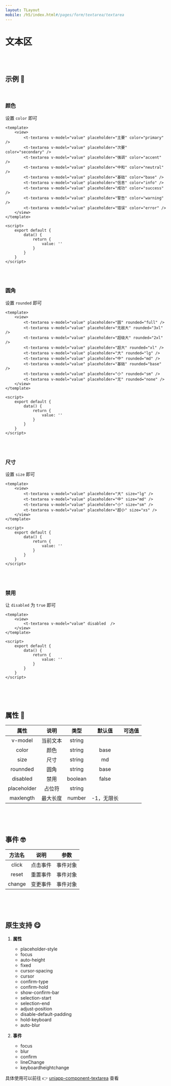 ```yaml
---
layout: TLayout
mobile: /h5/index.html#/pages/form/textarea/textarea
---
```


# 文本区


<br />
<br />

## 示例 :thinking:

<br />

### 颜色

设置 `color` 即可

```vue
<template>
	<view>
		<t-textarea v-model="value" placeholder="主要" color="primary" />
		<t-textarea v-model="value" placeholder="次要" color="secondary" />
		<t-textarea v-model="value" placeholder="强调" color="accent" />
		<t-textarea v-model="value" placeholder="中和" color="neutral" />
		<t-textarea v-model="value" placeholder="基础" color="base" />
		<t-textarea v-model="value" placeholder="信息" color="info" />
		<t-textarea v-model="value" placeholder="成功" color="success" />
		<t-textarea v-model="value" placeholder="警告" color="warning" />
		<t-textarea v-model="value" placeholder="错误" color="error" />
	</view>
</template>

<script>
    export default {
        data() {
            return {
                value: ''
            }
        }
    }
</script>
```

<br />
<br />

### 圆角

设置 `rounded` 即可

```vue
<template>
	<view>
		<t-textarea v-model="value" placeholder="圆" rounded="full" />
		<t-textarea v-model="value" placeholder="无敌大" rounded="3xl" />
		<t-textarea v-model="value" placeholder="超级大" rounded="2xl" />
		<t-textarea v-model="value" placeholder="超大" rounded="xl" />
		<t-textarea v-model="value" placeholder="大" rounded="lg" />
		<t-textarea v-model="value" placeholder="中" rounded="md" />
		<t-textarea v-model="value" placeholder="基础" rounded="base" />
		<t-textarea v-model="value" placeholder="小" rounded="sm" />
		<t-textarea v-model="value" placeholder="无" rounded="none" />
	</view>
</template>

<script>
    export default {
        data() {
            return {
                value: ''
            }
        }
    }
</script>
```

<br />
<br />

### 尺寸

设置 `size` 即可

```vue
<template>
	<view>
		<t-textarea v-model="value" placeholder="大" size="lg" />
		<t-textarea v-model="value" placeholder="中" size="md" />
		<t-textarea v-model="value" placeholder="小" size="sm" />
		<t-textarea v-model="value" placeholder="超小" size="xs" />
	</view>
</template>

<script>
    export default {
        data() {
            return {
                value: ''
            }
        }
    }
</script>
```

<br />
<br />

### 禁用

让 `disabled` 为 `true` 即可

```vue
<template>
	<view>
		<t-textarea v-model="value" disabled  />
	</view>
</template>

<script>
    export default {
        data() {
            return {
                value: ''
            }
        }
    }
</script>
```

<br />
<br />
<br />

## 属性 :monocle_face:

|    属性     |   说明   |  类型   |   默认值   |      可选值       |
| :---------: | :------: | :-----: | :--------: | :---------------: |
|   v-model   | 当前文本 | string  |            |                   |
|    color    |   颜色   | string  |    base    |  <t-doc-color />  |
|    size     |   尺寸   | string  |     md     |  <t-doc-size />   |
|  rounnded   |   圆角   | string  |    base    | <t-doc-rounded /> |
|  disabled   |   禁用   | boolean |   false    |   <t-doc-boo />   |
| placeholder |  占位符  | string  |            |                   |
|  maxlength  | 最大长度 | number  | -1，无限长 |                   |

<br />
<br />
<br />

## 事件 :nerd_face:

| 方法名 |   说明   |   参数   |
| :----: | :------: | :------: |
| click  | 点击事件 | 事件对象 |
| reset  | 重置事件 | 事件对象 |
| change | 变更事件 | 事件对象 |

<br />
<br />
<br />

## 原生支持 :yum:

1. **属性**

   - placeholder-style
   - focus
   - auto-height
   - fixed
   - cursor-spacing
   - cursor
   - confirm-type
   - confirm-hold
   - show-confirm-bar
   - selection-start
   - selection-end
   - adjust-position
   - disable-default-padding
   - hold-keyboard
   - auto-blur

2. **事件**
   - focus
   - blur
   - confirm
   - lineChange
   - keyboardheightchange

具体使用可以前往 👉 [uniapp-component-textarea](https://uniapp.dcloud.io/component/textarea) 查看

<br />
<br />
<br />
